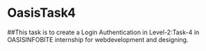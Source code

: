 # OasisTask4
##This task is to create a Login Authentication in Level-2:Task-4 in OASISINFOBITE internship for webdevelopment and designing.
